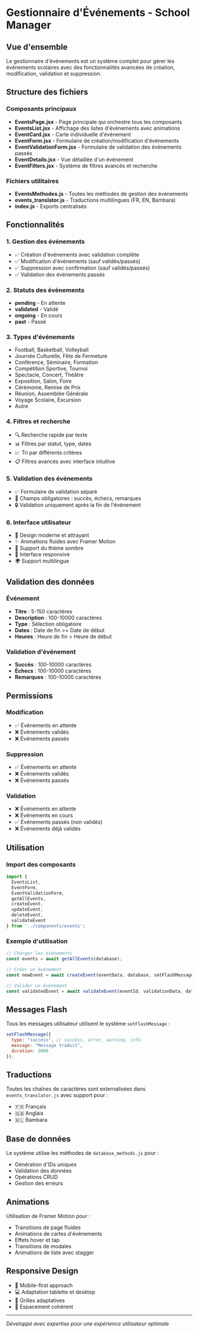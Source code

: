 # Gestionnaire d'Événements - School Manager

## Vue d'ensemble

Le gestionnaire d'événements est un système complet pour gérer les événements scolaires avec des fonctionnalités avancées de création, modification, validation et suppression.

## Structure des fichiers

### Composants principaux

- **EventsPage.jsx** - Page principale qui orchestre tous les composants
- **EventsList.jsx** - Affichage des listes d'événements avec animations
- **EventCard.jsx** - Carte individuelle d'événement
- **EventForm.jsx** - Formulaire de création/modification d'événements
- **EventValidationForm.jsx** - Formulaire de validation des événements passés
- **EventDetails.jsx** - Vue détaillée d'un événement
- **EventFilters.jsx** - Système de filtres avancés et recherche

### Fichiers utilitaires

- **EventsMethodes.js** - Toutes les méthodes de gestion des événements
- **events_translator.js** - Traductions multilingues (FR, EN, Bambara)
- **index.js** - Exports centralisés

## Fonctionnalités

### 1. Gestion des événements
- ✅ Création d'événements avec validation complète
- ✅ Modification d'événements (sauf validés/passés)
- ✅ Suppression avec confirmation (sauf validés/passés)
- ✅ Validation des événements passés

### 2. Statuts des événements
- **pending** - En attente
- **validated** - Validé
- **ongoing** - En cours
- **past** - Passé

### 3. Types d'événements
- Football, Basketball, Volleyball
- Journée Culturelle, Fête de Fermeture
- Conférence, Séminaire, Formation
- Compétition Sportive, Tournoi
- Spectacle, Concert, Théâtre
- Exposition, Salon, Foire
- Cérémonie, Remise de Prix
- Réunion, Assemblée Générale
- Voyage Scolaire, Excursion
- Autre

### 4. Filtres et recherche
- 🔍 Recherche rapide par texte
- 📊 Filtres par statut, type, dates
- 📈 Tri par différents critères
- 📋 Filtres avancés avec interface intuitive

### 5. Validation des événements
- ✅ Formulaire de validation séparé
- 📝 Champs obligatoires : succès, échecs, remarques
- 🔒 Validation uniquement après la fin de l'événement

### 6. Interface utilisateur
- 🎨 Design moderne et attrayant
- ✨ Animations fluides avec Framer Motion
- 🌙 Support du thème sombre
- 📱 Interface responsive
- 🌍 Support multilingue

## Validation des données

### Événement
- **Titre** : 5-150 caractères
- **Description** : 100-10000 caractères
- **Type** : Sélection obligatoire
- **Dates** : Date de fin >= Date de début
- **Heures** : Heure de fin > Heure de début

### Validation d'événement
- **Succès** : 100-10000 caractères
- **Échecs** : 100-10000 caractères
- **Remarques** : 100-10000 caractères

## Permissions

### Modification
- ✅ Événements en attente
- ❌ Événements validés
- ❌ Événements passés

### Suppression
- ✅ Événements en attente
- ❌ Événements validés
- ❌ Événements passés

### Validation
- ❌ Événements en attente
- ❌ Événements en cours
- ✅ Événements passés (non validés)
- ❌ Événements déjà validés

## Utilisation

### Import des composants
```javascript
import { 
  EventsList, 
  EventForm, 
  EventValidationForm,
  getAllEvents,
  createEvent,
  updateEvent,
  deleteEvent,
  validateEvent
} from '../components/events';
```

### Exemple d'utilisation
```javascript
// Charger les événements
const events = await getAllEvents(database);

// Créer un événement
const newEvent = await createEvent(eventData, database, setFlashMessage, language);

// Valider un événement
const validatedEvent = await validateEvent(eventId, validationData, database, setFlashMessage, language);
```

## Messages Flash

Tous les messages utilisateur utilisent le système `setFlashMessage` :
```javascript
setFlashMessage({
  type: "success", // success, error, warning, info
  message: "Message traduit",
  duration: 3000
});
```

## Traductions

Toutes les chaînes de caractères sont externalisées dans `events_translator.js` avec support pour :
- 🇫🇷 Français
- 🇬🇧 Anglais  
- 🇲🇱 Bambara

## Base de données

Le système utilise les méthodes de `database_methods.js` pour :
- Génération d'IDs uniques
- Validation des données
- Opérations CRUD
- Gestion des erreurs

## Animations

Utilisation de Framer Motion pour :
- Transitions de page fluides
- Animations de cartes d'événements
- Effets hover et tap
- Transitions de modales
- Animations de liste avec stagger

## Responsive Design

- 📱 Mobile-first approach
- 💻 Adaptation tablette et desktop
- 🎯 Grilles adaptatives
- 📐 Espacement cohérent

---

*Développé avec expertise pour une expérience utilisateur optimale*